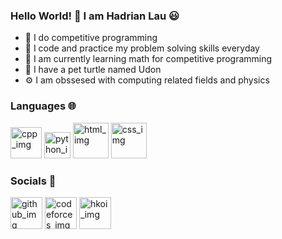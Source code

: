 ### Hello World! 👋 I am Hadrian Lau 😃
- 🧠 I do competitive programming
- 🔨 I code and practice my problem solving skills everyday
- 🌱 I am currently learning math for competitive programming
- 🐢 I have a pet turtle named Udon
- ⚙️ I am obssesed with computing related fields and physics
### Languages 🌐
[<img src="https://hadrianlau.com/wp-content/uploads/2023/09/c-logo-icon-0.png" alt="cpp_img" width=50>](https://en.wikipedia.org/wiki/C%2B%2B)
[<img src="https://hadrianlau.com/wp-content/uploads/2023/09/pythonicon.png" alt="python_img" width=42>](https://en.wikipedia.org/wiki/Python_(programming_language))
[<img src="https://hadrianlau.com/wp-content/uploads/2023/09/htmlicon.png" alt="html_img" width=57>](https://en.wikipedia.org/wiki/HTML)
[<img src="https://hadrianlau.com/wp-content/uploads/2023/09/cssimg.png" alt="css_img" width=57>](https://en.wikipedia.org/wiki/CSS)
### Socials 🤝
[<img src="https://hadrianlau.com/wp-content/uploads/2023/09/github.png" alt="github_img" width=51>](https://github.com/LauNeedsA)
[<img src="https://hadrianlau.com/wp-content/uploads/2023/09/free-code-forces-3629285-3031869.png" alt="codeforces_img" width=51>](https://codeforces.com/profile/Lau_Needs_A)
[<img src="https://hadrianlau.com/wp-content/uploads/2023/09/favicon-1-2.png" alt="hkoi_img" width=51>](https://judge.hkoi.org/user/wy_hadrianlau)
